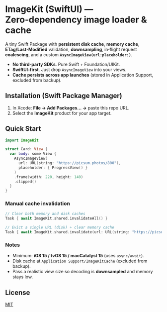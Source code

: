 # ImageKit (SwiftUI) — Zero‑dependency image loader & cache

A tiny Swift Package with **persistent disk cache**, **memory cache**, **ETag/Last‑Modified** validation,
**downsampling**, in‑flight request **coalescing**, and a custom **`AsyncImageView(url:placeholder:)`**.

- **No third‑party SDKs**. Pure Swift + Foundation/UIKit.
- **SwiftUI‑first**. Just drop `AsyncImageView` into your views.
- **Cache persists across app launches** (stored in Application Support, excluded from backup).

## Installation (Swift Package Manager)
1. In Xcode: **File → Add Packages… →** paste this repo URL.
2. Select the **ImageKit** product for your app target.

## Quick Start
```swift
import ImageKit

struct Card: View {
  var body: some View {
    AsyncImageView(
      url: URL(string: "https://picsum.photos/800"),
      placeholder: { ProgressView() }
    )
    .frame(width: 220, height: 140)
    .clipped()
  }
}
```

### Manual cache invalidation
```swift
// Clear both memory and disk caches
Task { await ImageKit.shared.invalidateAll() }

// Evict a single URL (disk) + clear memory cache
Task { await ImageKit.shared.invalidate(url: URL(string: "https://picsum.photos/800")!) }
```

### Notes
- Minimum: **iOS 15 / tvOS 15 / macCatalyst 15** (uses `async/await`).
- Disk cache at `Application Support/ImageKitCache` (excluded from backup).
- Pass a realistic view size so decoding is **downsampled** and memory stays low.

## License
[MIT](./LICENSE)
